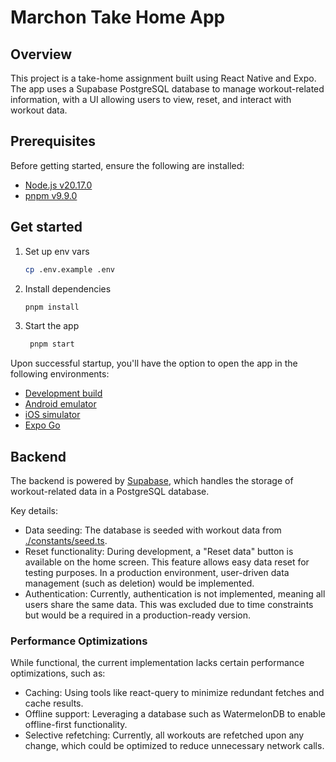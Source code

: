 # Marchon Take Home App

## Overview
This project is a take-home assignment built using React Native and Expo. The app uses a Supabase PostgreSQL database to manage workout-related information, with a UI allowing users to view, reset, and interact with workout data.

## Prerequisites

Before getting started, ensure the following are installed:

- [Node.js v20.17.0](https://nodejs.org/en/download/package-manager)
- [pnpm v9.9.0](https://pnpm.io/installation#using-corepack)

## Get started

1. Set up env vars

   ```bash
   cp .env.example .env
   ```

2. Install dependencies

   ```bash
   pnpm install
   ```

3. Start the app

   ```bash
    pnpm start
   ```

Upon successful startup, you'll have the option to open the app in the following environments:

- [Development build](https://docs.expo.dev/develop/development-builds/introduction/)
- [Android emulator](https://docs.expo.dev/workflow/android-studio-emulator/)
- [iOS simulator](https://docs.expo.dev/workflow/ios-simulator/)
- [Expo Go](https://expo.dev/go)


## Backend

The backend is powered by [Supabase](https://supabase.com/), which handles the storage of workout-related data in a PostgreSQL database.

Key details:
- Data seeding: The database is seeded with workout data from [./constants/seed.ts](./constants/seed.ts).
- Reset functionality: During development, a "Reset data" button is available on the home screen. This feature allows easy data reset for testing purposes. In a production environment, user-driven data management (such as deletion) would be implemented.
- Authentication: Currently, authentication is not implemented, meaning all users share the same data. This was excluded due to time constraints but would be a required in a production-ready version.

### Performance Optimizations
While functional, the current implementation lacks certain performance optimizations, such as:

- Caching: Using tools like react-query to minimize redundant fetches and cache results.
- Offline support: Leveraging a database such as WatermelonDB to enable offline-first functionality.
- Selective refetching: Currently, all workouts are refetched upon any change, which could be optimized to reduce unnecessary network calls.
